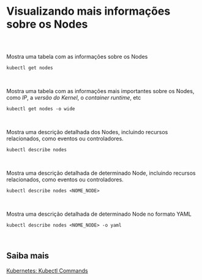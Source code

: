 # Visualizando mais informações sobre os Nodes

<br>

### 

Mostra uma tabela com as informações sobre os Nodes 

```shell
kubectl get nodes
```

<br>

Mostra uma tabela com as informações mais importantes sobre os Nodes, como *IP*, a *versão do Kernel*, o *container runtime*, etc

```shell
kubectl get nodes -o wide
```

<br>

Mostra uma descrição detalhada dos Nodes, incluindo recursos relacionados, como eventos ou controladores.  

```shell
kubectl describe nodes
```

<br>

Mostra uma descrição detalhada de determinado Node, incluindo recursos relacionados, como eventos ou controladores. 

```shell
kubectl describe nodes <NOME_NODE>
```

<br>

Mostra uma descrição detalhada de determinado Node no formato YAML
```shell
kubectl describe nodes <NOME_NODE> -o yaml
```

<br>

## Saiba mais
[Kubernetes: Kubectl Commands](https://kubernetes.io/docs/reference/generated/kubectl/kubectl-commands)